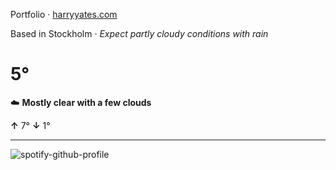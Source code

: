 Portfolio · [harryyates.com](https://harryyates.com)

<!-- WEATHER_START -->
Based in Stockholm · *Expect partly cloudy conditions with rain*

# 5°
☁️ **Mostly clear with a few clouds**

**↑** 7° **↓** 1°

---
<!-- WEATHER_END -->

<p align="left">
  <a>
    <img src="https://spotify-github-profile.kittinanx.com/api/view?uid=bigbello&cover_image=true&theme=natemoo-re&show_offline=true&background_color=121212&interchange=false&bar_color=53b14f&bar_color_cover=false" alt="spotify-github-profile">
  </a>
</p>